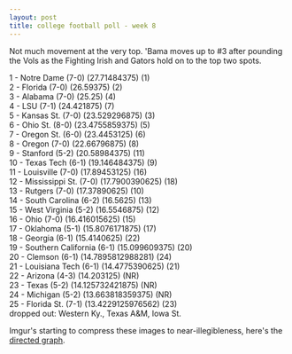 ```yaml
---
layout: post
title: college football poll - week 8
---
```


Not much movement at the very top. 'Bama moves up to \#3 after pounding the Vols as the Fighting Irish and Gators hold on to the top two spots.

<p/>
1 - Notre Dame (7-0) (27.71484375) (1) <br/>
2 - Florida (7-0) (26.59375) (2) <br/>
3 - Alabama (7-0) (25.25) (4) <br/>
4 - LSU (7-1) (24.421875) (7) <br/>
5 - Kansas St. (7-0) (23.529296875) (3) <br/>
6 - Ohio St. (8-0) (23.4755859375) (5) <br/>
7 - Oregon St. (6-0) (23.4453125) (6) <br/>
8 - Oregon (7-0) (22.66796875) (8) <br/>
9 - Stanford (5-2) (20.58984375) (11) <br/>
10 - Texas Tech (6-1) (19.146484375) (9) <br/>
11 - Louisville (7-0) (17.89453125) (16) <br/>
12 - Mississippi St. (7-0) (17.7900390625) (18) <br/>
13 - Rutgers (7-0) (17.37890625) (10) <br/>
14 - South Carolina (6-2) (16.5625) (13) <br/>
15 - West Virginia (5-2) (16.5546875) (12) <br/>
16 - Ohio (7-0) (16.416015625) (15) <br/>
17 - Oklahoma (5-1) (15.8076171875) (17) <br/>
18 - Georgia (6-1) (15.4140625) (22) <br/>
19 - Southern California (6-1) (15.099609375) (20) <br/>
20 - Clemson (6-1) (14.7895812988281) (24) <br/>
21 - Louisiana Tech (6-1) (14.4775390625) (21) <br/>
22 - Arizona (4-3) (14.203125) (NR) <br/>
23 - Texas (5-2) (14.125732421875) (NR) <br/>
24 - Michigan (5-2) (13.663818359375) (NR) <br/>
25 - Florida St. (7-1) (13.4229125976562) (23) <br/>
dropped out: Western Ky., Texas A&M, Iowa St.

<p/>
Imgur's starting to compress these images to near-illegibleness, here's the <a href="http://i.imgur.com/rf2Re.jpg">directed graph</a>.
